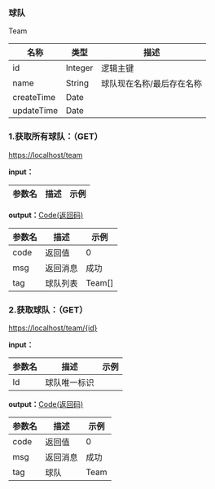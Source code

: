 ### 球队 ###
<A NAME="Team">Team</A>

名称|类型|描述
-|-|-
id                  |Integer   |逻辑主键
name                |String    |球队现在名称/最后存在名称
createTime          |Date      |
updateTime          |Date      |

### 1.获取所有球队：（GET） ###
[https://localhost/team](https://localhost/team)

**input：**

参数名 		|描述	|示例
 --------- | ------|------

**output：**<A HREF="#Code">Code(返回码)</A>

参数名 		|描述	|示例
 --------- | ------|------
code 		|返回值	|0
msg			|返回消息|成功
tag         |球队列表|Team[]

### 2.获取球队：（GET） ###
[https://localhost/team/{id}](https://localhost/team/{id})

**input：**

参数名 		|描述	|示例
 --------- | ------|------
Id| 球队唯一标识 |   

**output：**<A HREF="#Code">Code(返回码)</A>

参数名 		|描述	|示例
 --------- | ------|------
code 		|返回值	|0
msg			|返回消息|成功
tag         |球队|Team


